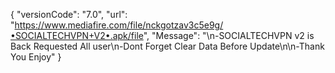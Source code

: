 {
 "versionCode": "7.0",
 "url": "https://www.mediafire.com/file/nckgotzav3c5e9g/•SOCIALTECHVPN+V2•.apk/file",
 "Message": "\n-SOCIALTECHVPN v2 is Back Requested All user\n-Dont Forget Clear Data Before Update\n\n-Thank You Enjoy"
}
